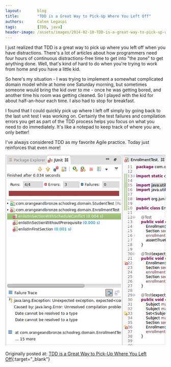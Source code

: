 ```yaml
---
layout:       blog
title:        "TDD is a Great Way to Pick-Up Where You Left Off"
authors:      Calen Legaspi
tags:         [TDD, java]
header-image: /assets/images/2014-02-10-TDD-is-a-great-way-to-pick-up-where-you-left-off/TDDisAGreatWayToPickUpWhereYouLeftOff.png
---
```


I just realized that TDD is a great way to pick up where you left off when you have distractions. There's a lot of articles about how programmers need four hours of continuous distractions-free time to get into "the zone" to get anything done. Well, that's kind of hard to do when you're trying to work from home and you have a little kid.

So here's my situation - I was trying to implement a somewhat complicated domain model while at home one Saturday morning, but sometimes someone would bring the kid over to me - once he was getting bored, and another time his room was getting cleaned. So I played with the kid for about half-an-hour each time. I also had to stop for breakfast.

I found that I could quickly pick up where I left off simply by going back to the last unit test I was working on. Certainly the test failures and compilation errors you get as part of the TDD process helps you focus on what you need to do immediately. It's like a notepad to keep track of where you are, only better!

I've always considered TDD as my favorite Agile practice. Today just reinforces that even more!
    
![Screenshot](/assets/images/2014-02-10-TDD-is-a-great-way-to-pick-up-where-you-left-off/Screenshot-2.png "Screenshot")  


Originally posted at: [TDD is a Great Way to Pick-Up Where You Left Off](http://calenlegaspi.blogspot.com/2014/09/tdd-is-great-way-to-pick-up-where-you.html){:target="_blank"}